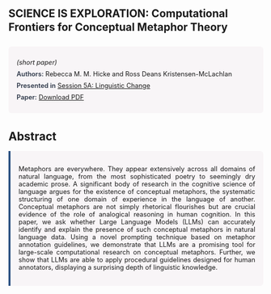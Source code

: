 
<style>    
    h2 {
        margin-top: 0;
        margin-bottom: 1.5rem;
        line-height: 1.3;
    }
    
    h3 {
        margin-top: 2rem;
        margin-bottom: 1rem;
        font-size: 1.4rem;
        font-weight:bold;
    }
    
    .metadata {
        background-color: rgba(96,24,67,0.03);
        padding: 1rem;
        font-size:0.8rem;
        border-radius: 6px;
        margin-bottom: 2rem;
    }
    
    .metadata p {
        margin: 0.5rem 0;
    }
    
    .abstract {
        text-align: justify;
        font-size:0.8rem;
        padding: 1rem;
        background-color: rgba(96,24,67,0.03);
        border-left: 4px solid #2c5282;
        border-radius: 0 6px 6px 0;
    }
    
    strong {
        color: #2d3748;
        font-weight: 600;
    }
</style>
<main role="main">
<h2>SCIENCE IS EXPLORATION: Computational Frontiers for Conceptual Metaphor Theory</h2>

<section class="metadata">
<p style='font-size:0.8rem'><i>(short paper)</i></p>
<p><strong>Authors:</strong> Rebecca M. M. Hicke and Ross Deans Kristensen-McLachlan</p>
<p><strong>Presented in</strong> <a href="/programme/#session5A">Session 5A: Linguistic Change</a></p>
<p><strong>Paper:</strong> <a href="https://ceur-ws.org/Vol-3834/paper60.pdf">Download PDF</a></p>
</section>

<section>
<h3>Abstract</h3>
<div class="abstract">
<p>Metaphors are everywhere. They appear extensively across all domains of natural language, from the most sophisticated poetry to seemingly dry academic prose. A significant body of research in the cognitive science of language argues for the existence of  conceptual metaphors, the systematic structuring of one domain of experience in the language of another. Conceptual metaphors are not simply rhetorical flourishes but are crucial evidence of the role of analogical reasoning in human cognition. In this paper, we ask whether Large Language Models (LLMs) can accurately identify and explain the presence of such conceptual metaphors in natural language data. Using a novel prompting technique based on metaphor annotation guidelines, we demonstrate that LLMs are a promising tool for large-scale computational research on conceptual metaphors. Further, we show that LLMs are able to apply procedural guidelines designed for human annotators, displaying a surprising depth of linguistic knowledge.</p>
</div>
</section>
</main>